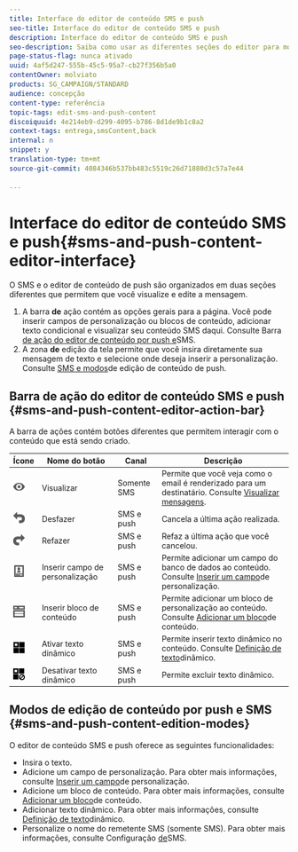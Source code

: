 ```yaml
---
title: Interface do editor de conteúdo SMS e push
seo-title: Interface do editor de conteúdo SMS e push
description: Interface do editor de conteúdo SMS e push
seo-description: Saiba como usar as diferentes seções do editor para modificar seu SMS e conteúdo de push.
page-status-flag: nunca ativado
uuid: 4af5d247-555b-45c5-95a7-cb27f356b5a0
contentOwner: molviato
products: SG_CAMPAIGN/STANDARD
audience: concepção
content-type: referência
topic-tags: edit-sms-and-push-content
discoiquuid: 4e214eb9-d299-4095-b786-8d1de9b1c8a2
context-tags: entrega,smsContent,back
internal: n
snippet: y
translation-type: tm+mt
source-git-commit: 4084346b537bb483c5519c26d71880d3c57a7e44

---
```



# Interface do editor de conteúdo SMS e push{#sms-and-push-content-editor-interface}

O SMS e o editor de conteúdo de push são organizados em duas seções diferentes que permitem que você visualize e edite a mensagem.

1. A barra **de** ação contém as opções gerais para a página. Você pode inserir campos de personalização ou blocos de conteúdo, adicionar texto condicional e visualizar seu conteúdo SMS daqui. Consulte Barra [de ação do editor de conteúdo por push e](../../channels/using/sms-and-push-content-editor-interface.md#sms-and-push-content-editor-action-bar)SMS.
1. A zona **de** edição da tela permite que você insira diretamente sua mensagem de texto e selecione onde deseja inserir a personalização. Consulte [SMS e modos](../../channels/using/sms-and-push-content-editor-interface.md#sms-and-push-content-edition-modes)de edição de conteúdo de push.

## Barra de ação do editor de conteúdo SMS e push {#sms-and-push-content-editor-action-bar}

A barra de ações contém botões diferentes que permitem interagir com o conteúdo que está sendo criado.

<table> 
 <thead> 
  <tr> 
   <th> Ícone<br /> </th> 
   <th> Nome do botão<br /> </th> 
   <th> Canal<br /> </th> 
   <th> Descrição<br /> </th> 
  </tr> 
 </thead> 
 <tbody> 
  <tr> 
   <td> <img height="21px" src="assets/viewon_darkgrey-24px.png" /> <br /> </td> 
   <td> <span class="uicontrol">Visualizar</span><br /> </td> 
   <td> Somente SMS<br /> </td> 
   <td> Permite que você veja como o email é renderizado para um destinatário. Consulte <a href="../../sending/using/previewing-messages.md">Visualizar mensagens</a>.<br /> </td> 
  </tr> 
  <tr> 
   <td> <img height="21px" src="assets/undo_darkgrey-24px.png" /> <br /> </td> 
   <td> <span class="uicontrol">Desfazer</span><br /> </td> 
   <td> SMS e push<br /> </td> 
   <td> Cancela a última ação realizada.<br /> </td> 
  </tr> 
  <tr> 
   <td> <img height="21px" src="assets/redo_darkgrey-24px.png" /> <br /> </td> 
   <td> <span class="uicontrol">Refazer</span><br /> </td> 
   <td> SMS e push<br /> </td> 
   <td> Refaz a última ação que você cancelou.<br /> </td> 
  </tr> 
  <tr> 
   <td> <img height="21px" src="assets/personalization_field_darkgrey-24px.png" /> <br /> </td> 
   <td> <span class="uicontrol">Inserir campo</span> de personalização <br /> </td> 
   <td> SMS e push<br /> </td> 
   <td> Permite adicionar um campo do banco de dados ao conteúdo. Consulte <a href="../../designing/using/personalization.md#inserting-a-personalization-field" target="_blank">Inserir um campo</a>de personalização.<br /> </td> 
  </tr> 
  <tr> 
   <td> <img height="21px" src="assets/personalization_block_darkgrey-24px.png" /> <br /> </td> 
   <td> <span class="uicontrol">Inserir bloco</span> de conteúdo <br /> </td> 
   <td> SMS e push<br /> </td> 
   <td> Permite adicionar um bloco de personalização ao conteúdo. Consulte <a href="../../designing/using/personalization.md#adding-a-content-block" target="_blank">Adicionar um bloco</a>de conteúdo.<br /> </td> 
  </tr> 
  <tr> 
   <td> <img height="21px" src="assets/dynamiccontent_24px.png" /> <br /> </td> 
   <td> <span class="uicontrol">Ativar texto</span> dinâmico <br /> </td> 
   <td> SMS e push<br /> </td> 
   <td> Permite inserir texto dinâmico no conteúdo. Consulte <a href="../../channels/using/defining-dynamic-text.md" target="_blank">Definição de texto</a>dinâmico.<br /> </td> 
  </tr> 
  <tr> 
   <td> <img height="21px" src="assets/dynamiccontentdisable_24px.png" /> <br /> </td> 
   <td> <span class="uicontrol">Desativar texto</span> dinâmico <br /> </td> 
   <td> SMS e push<br /> </td> 
   <td> Permite excluir texto dinâmico.<br /> </td> 
  </tr> 
 </tbody> 
</table>

## Modos de edição de conteúdo por push e SMS {#sms-and-push-content-edition-modes}

O editor de conteúdo SMS e push oferece as seguintes funcionalidades:

* Insira o texto.
* Adicione um campo de personalização. Para obter mais informações, consulte [Inserir um campo](../../designing/using/personalization.md#inserting-a-personalization-field)de personalização.
* Adicione um bloco de conteúdo. Para obter mais informações, consulte [Adicionar um bloco](../../designing/using/personalization.md#adding-a-content-block)de conteúdo.
* Adicionar texto dinâmico. Para obter mais informações, consulte [Definição de texto](../../channels/using/defining-dynamic-text.md)dinâmico.
* Personalize o nome do remetente SMS (somente SMS). Para obter mais informações, consulte Configuração [de](../../administration/using/configuring-sms-channel.md#configuring-sms-properties)SMS.

